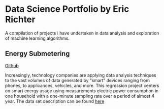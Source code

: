 # Data Science Portfolio by Eric Richter
A compilation of projects I have undertaken in data analysis and exploration of machine learning algorithms.

## Energy Submetering

[Github](https://github.com/ecrichter/Data-Science-Portfolio/blob/master/Projects/Energymarkdown.md)

Increasingly, technology companies are applying data analysis techniques to the vast volumes of data generated by "smart" devices ranging from phones, to applicances, vehicles, and more. This regression project centers on smart energy usage using measurements electric power consumption in one household with a one-minute sampling rate over a period of almost 4 year. The data set description can be found [here](http://archive.ics.uci.edu/ml/datasets/Individual+household+electric+power+consumption)
